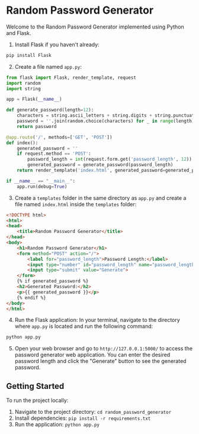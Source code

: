 # Random Password Generator

Welcome to the Random Password Generator  implemented using Python and Flask.



1. Install Flask if you haven't already:
```bash
pip install Flask
```

2. Create a file named `app.py`:

```python
from flask import Flask, render_template, request
import random
import string

app = Flask(__name__)

def generate_password(length=12):
    characters = string.ascii_letters + string.digits + string.punctuation
    password = ''.join(random.choice(characters) for _ in range(length))
    return password

@app.route('/', methods=['GET', 'POST'])
def index():
    generated_password = ''
    if request.method == 'POST':
        password_length = int(request.form.get('password_length', 12))
        generated_password = generate_password(password_length)
    return render_template('index.html', generated_password=generated_password)

if __name__ == "__main__":
    app.run(debug=True)
```

3. Create a `templates` folder in the same directory as `app.py` and create a file named `index.html` inside the `templates` folder:

```html
<!DOCTYPE html>
<html>
<head>
    <title>Random Password Generator</title>
</head>
<body>
    <h1>Random Password Generator</h1>
    <form method="POST" action="/">
        <label for="password_length">Password Length:</label>
        <input type="number" id="password_length" name="password_length" value="12" min="1"><br><br>
        <input type="submit" value="Generate">
    </form>
    {% if generated_password %}
    <h2>Generated Password:</h2>
    <p>{{ generated_password }}</p>
    {% endif %}
</body>
</html>
```

4. Run the Flask application:
In your terminal, navigate to the directory where `app.py` is located and run the following command:

```bash
python app.py
```

5. Open your web browser and go to `http://127.0.0.1:5000/` to access the password generator web application. You can enter the desired password length and click the "Generate" button to see the generated password.


## Getting Started

To run the project locally:


1. Navigate to the project directory: `cd random_password_generator`
2. Install dependencies: `pip install -r requirements.txt`
3. Run the application: `python app.py`





